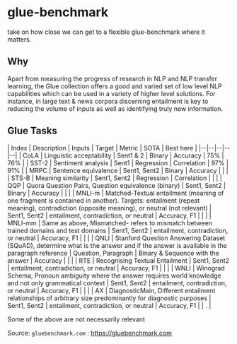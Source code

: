 # glue-benchmark
take on how close we can get to a flexible glue-benchmark where it matters.

## Why
Apart from measuring the progress of research in NLP and NLP transfer learning, the Glue collection offers a good and varied set of low level NLP capabilities which can be used in a variety of higher level solutions. For instance, in large text & news corpora discerning entailment is key to reducing the volume of inputs as well as identifying truly new information.


## Glue Tasks

| Index | Description | Inputs | Target | Metric | SOTA | Best here |
|--|--|--|--|--|
| CoLA | Linguistic acceptability | Sent1 & 2 | Binary | Accuracy | 75% | 76% |
| SST-2 | Sentiment analysis | Sent1 | Regression | Correlation | 97% | 91% |
| MRPC | Sentence equivalence | Sent1, Sent2 | Binary | Accuracy | | |
| STS-B | Meaning similarity | Sent1, Sent2 | Regression | Correlation | | |
| QQP | Quora Question Pairs, Question equivalence (binary) | Sent1, Sent2 | Binary | Accuracy | | |
| MNLI-m | Matched-Textual entailment (meaning of one fragment is contained in another). Targets: entailment (repeat meaning), contradiction (opposite meaning), or neutral (not relevant) | Sent1, Sent2 | entailment, contradiction, or neutral | Accuracy, F1 | | |
| MNLI-mm | Same as above, Mismatched- refers to mismatch between trained domains and test domains | Sent1, Sent2 | entailment, contradiction, or neutral | Accuracy, F1 | | |
| QNLI | Stanford Question Answering Dataset (SQuAD), determine what is the answer and if the answer is available in the paragraph reference | Question, Paragraph | Binary & Sequence with the answer | Accuracy | | |
| RTE | Recognising Textual Entailment | Sent1, Sent2 | entailment, contradiction, or neutral | Accuracy, F1 | | |
| WNLI | Winograd Schema, Pronoun ambiguity where the answer requires world knowledge and not only grammatical context | Sent1, Sent2 | entailment, contradiction, or neutral | Accuracy, F1 | | |
| AX | DiagnosticMain, Different entailment relationships of arbitrary size predominantly for diagnostic purposes | Sent1, Sent2 | entailment, contradiction, or neutral | Accuracy, F1 |  |  . |

Some of the above are not necessarily relevant

Source: `gluebenchmark.com` : <https://gluebenchmark.com>
